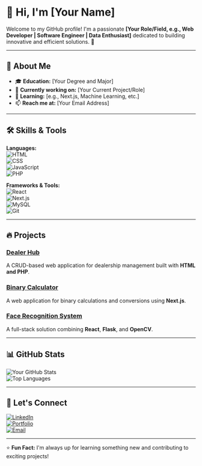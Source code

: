 # 👋 Hi, I'm [Your Name]  
Welcome to my GitHub profile! I'm a passionate **[Your Role/Field, e.g., Web Developer | Software Engineer | Data Enthusiast]** dedicated to building innovative and efficient solutions. 🚀  

---

## 🌟 **About Me**  
- 🎓 **Education:** [Your Degree and Major]  
- 💼 **Currently working on:** [Your Current Project/Role]  
- 🌱 **Learning:** [e.g., Next.js, Machine Learning, etc.]  
- 📫 **Reach me at:** [Your Email Address]  

---

## 🛠 **Skills & Tools**  
**Languages:**  
![HTML](https://img.shields.io/badge/-HTML-E34F26?style=flat&logo=html5&logoColor=white)  
![CSS](https://img.shields.io/badge/-CSS-1572B6?style=flat&logo=css3&logoColor=white)  
![JavaScript](https://img.shields.io/badge/-JavaScript-F7DF1E?style=flat&logo=javascript&logoColor=black)  
![PHP](https://img.shields.io/badge/-PHP-777BB4?style=flat&logo=php&logoColor=white)  

**Frameworks & Tools:**  
![React](https://img.shields.io/badge/-React-61DAFB?style=flat&logo=react&logoColor=black)  
![Next.js](https://img.shields.io/badge/-Next.js-000000?style=flat&logo=nextdotjs&logoColor=white)  
![MySQL](https://img.shields.io/badge/-MySQL-4479A1?style=flat&logo=mysql&logoColor=white)  
![Git](https://img.shields.io/badge/-Git-F05032?style=flat&logo=git&logoColor=white)  

---

## 🔥 **Projects**  
### [**Dealer Hub**](https://github.com/YourUsername/dealer-hub)  
A CRUD-based web application for dealership management built with **HTML and PHP**.  

### [**Binary Calculator**](https://github.com/YourUsername/binary-calculator)  
A web application for binary calculations and conversions using **Next.js**.  

### [**Face Recognition System**](https://github.com/YourUsername/face-recognition-system)  
A full-stack solution combining **React**, **Flask**, and **OpenCV**.  

---

## 📊 **GitHub Stats**  
![Your GitHub Stats](https://github-readme-stats.vercel.app/api?username=YourUsername&show_icons=true&theme=radical)  
![Top Languages](https://github-readme-stats.vercel.app/api/top-langs/?username=YourUsername&layout=compact&theme=radical)  

---

## 🤝 **Let's Connect**  
[![LinkedIn](https://img.shields.io/badge/-LinkedIn-0077B5?style=flat&logo=linkedin&logoColor=white)](https://linkedin.com/in/yourprofile)  
[![Portfolio](https://img.shields.io/badge/-Portfolio-000000?style=flat&logo=react&logoColor=white)](https://yourportfolio.com)  
[![Email](https://img.shields.io/badge/-Email-D14836?style=flat&logo=gmail&logoColor=white)](mailto:youremail@gmail.com)  

---

⭐ **Fun Fact:** I'm always up for learning something new and contributing to exciting projects!  
